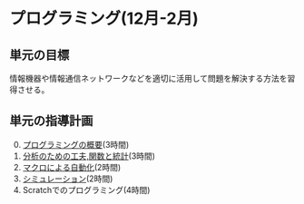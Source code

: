 # プログラミング(12月-2月)
## 単元の目標
情報機器や情報通信ネットワークなどを適切に活用して問題を解決する方法を習得させる。

## 単元の指導計画
0. [プログラミングの概要](prog.md)(3時間)
0. [分析のための工夫,関数と統計](spreadsheet.md)(3時間)
0. [マクロによる自動化](macro.md)(2時間)
0. [シミュレーション](simulation.md)(2時間)
0. Scratchでのプログラミング(4時間)
